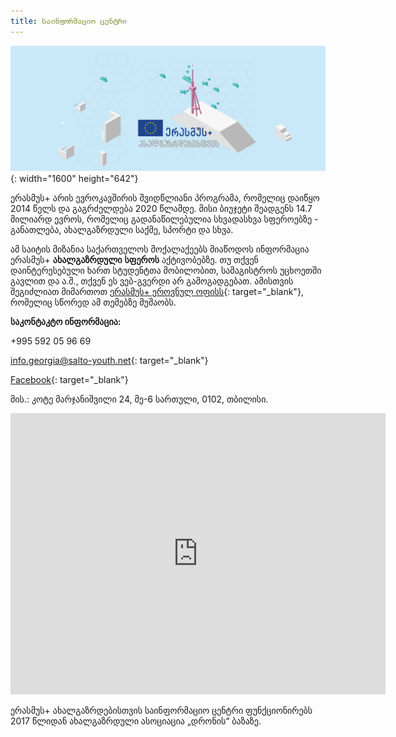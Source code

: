 ```yaml
---
title: საინფორმაციო ცენტრი
---
```


![](/uploads/embeddedimage.png){: width="1600" height="642"}

ერასმუს+ არის ევროკავშირის შვიდწლიანი პროგრამა, რომელიც დაიწყო 2014 წელს და გაგრძელდება 2020 წლამდე. მისი ბიუჯეტი შეადგენს 14.7 მილიარდ ევროს, რომელიც გადანაწილებულია სხვადასხვა სფეროებზე - განათლება, ახალგაზრდული საქმე, სპორტი და სხვა.

ამ საიტის მიზანია საქართველოს მოქალაქეებს მიაწოდოს ინფორმაცია ერასმუს+ **ახალგაზრდული** **სფეროს** აქტივობებზე. თუ თქვენ დაინტერესებული ხართ სტუდენტთა მობილობით, სამაგისტროს უცხოეთში გავლით და ა.შ., თქვენ ეს ვებ-გვერდი არ გამოგადგებათ. ამისთვის შეგიძლიათ მიმართოთ [ერასმუს+ ეროვნულ ოფისს](http://www.google.com/url?q=http%3A%2F%2Ferasmusplus.org.ge%2F&amp;sa=D&amp;sntz=1&amp;usg=AFQjCNHlK7x9iNoWKZZ3ROCsWiAgm_FUDA){: target="_blank"}, რომელიც სწორედ ამ თემებზე მუშაობს.

**საკონტაკტო ინფორმაცია:**

\+995 592 05 96 69

[info.georgia@salto-youth.net](mailto:info.georgia@salto-youth.net){: target="_blank"}

[Facebook](facebook.com/ep.georgia){: target="_blank"}

მის.: კოტე მარჯანიშვილი 24, მე-6 სართული, 0102, თბილისი.

<iframe src="https://www.google.com/maps/embed?pb=!1m18!1m12!1m3!1d11913.116668728908!2d44.78984535493979!3d41.714494458065175!2m3!1f0!2f0!3f0!3m2!1i1024!2i768!4f13.1!3m3!1m2!1s0x404472e787855555%3A0x655650c340522cf2!2zRXJhc211cysg4YOQ4YOu4YOQ4YOa4YOS4YOQ4YOW4YOg4YOT4YOU4YOR4YOY4YOh4YOX4YOV4YOY4YOhIOGDk-GDkCDhg5Thg5Xhg6Dhg53hg57hg5jhg6Eg4YOh4YOd4YOa4YOY4YOT4YOQ4YOg4YOd4YOR4YOY4YOhIOGDmeGDneGDoOGDnuGDo-GDoeGDmCDhg6Hhg5Dhg6Xhg5Dhg6Dhg5fhg5Xhg5Thg5rhg53hg6jhg5g!5e0!3m2!1sen!2sus!4v1586900887382!5m2!1sen!2sus" style="border:0;" allowfullscreen="" aria-hidden="false" tabindex="0" width="600" height="450" frameborder="0"></iframe>

ერასმუს+ ახალგაზრდებისთვის საინფორმაციო ცენტრი ფუნქციონირებს 2017 წლიდან ახალგაზრდული ასოციაცია „დრონის“ ბაზაზე.